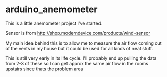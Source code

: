 arduino_anemometer
==================

This is a little anemometer project I've started.

Sensor is from http://shop.moderndevice.com/products/wind-sensor

My main idea behind this is to allow me to measure the air flow coming out of the vents in my house but it could be used for all kinds of neat stuff.

This is still very early in its life cycle. I'll probably end up pulling the data from 2-3 of these so I can get approx the same air flow in the rooms upstairs since thats the problem area
